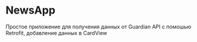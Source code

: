 # NewsApp
Простое приложение для получения данных от Guardian API с помошью Retrofit, добавление данных в CardView
